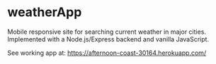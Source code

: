 # weatherApp

Mobile responsive site for searching current weather in major cities. Implemented with a Node.js/Express backend and vanilla JavaScript.

See working app at: https://afternoon-coast-30164.herokuapp.com/